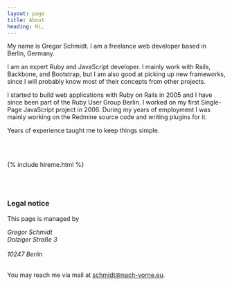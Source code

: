 ```yaml
---
layout: page
title: About
heading: Hi,
---
```


My name is Gregor Schmidt. I am a freelance web developer based in Berlin,
Germany.

I am an expert Ruby and JavaScript developer. I mainly work with Rails,
Backbone, and Bootstrap, but I am also good at picking up new frameworks, since
I will probably know most of their concepts from other projects.

I started to build web applications with Ruby on Rails in 2005 and I have since
been part of the Ruby User Group Berlin. I worked on my first Single-Page
JavaScript project in 2006. During my years of employment I was mainly working
on the Redmine source code and writing plugins for it.

Years of experience taught me to keep things simple.


<br/><br/>

{% include hireme.html %}

<br/><br/>


### Legal notice


This page is managed by

<address>
Gregor Schmidt<br/>
Dolziger Straße 3<br/>
<br/>
10247 Berlin
</address>

<br/>

You may reach me via mail at
[schmidt@nach-vorne.eu](mailto:schmidt@nach-vorne.eu).
